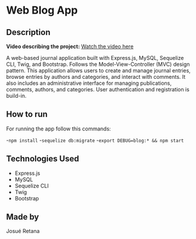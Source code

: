 # Web Blog App

## Description
**Video describing the project:** [Watch the video here](https://youtu.be/7wwNfp3OF6k)

A web-based journal application built with Express.js, MySQL, Sequelize CLI, Twig, and Bootstrap. Follows the Model-View-Controller (MVC) design pattern. This application allows users to create and manage journal entries, browse entries by authors and categories, and interact with comments. It also includes an administrative interface for managing publications, comments, authors, and categories. User authentication and registration is build-in.

## How to run

For running the app follow this commands:

-`npm install`
-`sequelize db:migrate`
-`export DEBUG=blog:* && npm start`


## Technologies Used
- Express.js
- MySQL
- Sequelize CLI
- Twig
- Bootstrap

## Made by
Josué Retana
